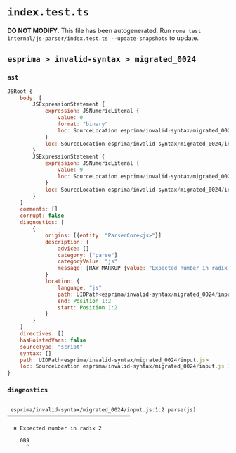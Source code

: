 # `index.test.ts`

**DO NOT MODIFY**. This file has been autogenerated. Run `rome test internal/js-parser/index.test.ts --update-snapshots` to update.

## `esprima > invalid-syntax > migrated_0024`

### `ast`

```javascript
JSRoot {
	body: [
		JSExpressionStatement {
			expression: JSNumericLiteral {
				value: 0
				format: "binary"
				loc: SourceLocation esprima/invalid-syntax/migrated_0024/input.js 1:0-1:2
			}
			loc: SourceLocation esprima/invalid-syntax/migrated_0024/input.js 1:0-1:2
		}
		JSExpressionStatement {
			expression: JSNumericLiteral {
				value: 9
				loc: SourceLocation esprima/invalid-syntax/migrated_0024/input.js 1:2-1:3
			}
			loc: SourceLocation esprima/invalid-syntax/migrated_0024/input.js 1:2-1:3
		}
	]
	comments: []
	corrupt: false
	diagnostics: [
		{
			origins: [{entity: "ParserCore<js>"}]
			description: {
				advice: []
				category: ["parse"]
				categoryValue: "js"
				message: [RAW_MARKUP {value: "Expected number in radix <emphasis>"}, "2", RAW_MARKUP {value: "</emphasis>"}]
			}
			location: {
				language: "js"
				path: UIDPath<esprima/invalid-syntax/migrated_0024/input.js>
				end: Position 1:2
				start: Position 1:2
			}
		}
	]
	directives: []
	hasHoistedVars: false
	sourceType: "script"
	syntax: []
	path: UIDPath<esprima/invalid-syntax/migrated_0024/input.js>
	loc: SourceLocation esprima/invalid-syntax/migrated_0024/input.js 1:0-2:0
}
```

### `diagnostics`

```

 esprima/invalid-syntax/migrated_0024/input.js:1:2 parse(js) ━━━━━━━━━━━━━━━━━━━━━━━━━━━━━━━━━━━━━━━

  ✖ Expected number in radix 2

    0B9
      ^


```
